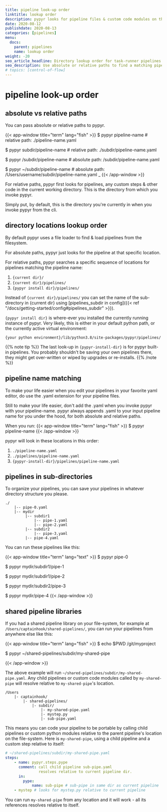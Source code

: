 ```yaml
---
title: pipeline look-up order
linktitle: lookup order
description: pypyr looks for pipeline files & custom code modules on the filesystem in these directories.
date: 2020-08-12
publishdate: 2020-08-13
categories: [pipelines]
menu:
  docs:
    parent: pipelines
    name: lookup order
weight: -20
seo_article_headline: Directory lookup order for task-runner pipelines on the filesystem.
seo_description: Use absolute or relative paths to find a matching pipeline in the file location lookup sequence.
# topics: [control-of-flow]
---
```

# pipeline look-up order
## absolute vs relative paths
You can pass absolute or relative paths to pypyr.

{{< app-window title="term" lang="fish" >}}
$ pypyr pipeline-name # relative path: ./pipeline-name.yaml

$ pypyr subdir/pipeline-name # relative path: ./subdir/pipeline-name.yaml

$ pypyr /subdir/pipeline-name # absolute path: /subdir/pipeline-name.yaml

$ pypyr ~/subdir/pipeline-name # absolute path: /Users/username/subdir/pipeline-name.yaml
_
{{< /app-window >}}

For relative paths, pypyr first looks for pipelines, any custom steps & other
code in the current working directory. This is the directory from which you
invoke pypyr.

Simply put, by default, this is the directory you're currently in when you 
invoke pypyr from the cli.

## directory locations lookup order
By default pypyr uses a file loader to find & load pipelines from the
filesystem. 

For absolute paths, pypyr just looks for the pipeline at that specific location.

For relative paths, pypyr searches a specific sequence of locations
for pipelines matching the pipeline name:

1. `{current dir}/`
2. `{current dir}/pipelines/`
3. `{pypyr install dir}/pipelines/`

Instead of `{current dir}/pipelines/` you can set the name of the sub-directory
in {current dir} using [pipelines_subdir in config]({{< ref
"/docs/getting-started/config#pipelines_subdir" >}}).

`{pypyr install dir}` is where-ever you installed the currently running 
instance of pypyr. Very likely, this is either in your default python path, or 
the currently active virtual environment:

```text
{your python environment}/lib/python3.8/site-packages/pypyr/pipelines/
```

{{% note tip %}}
The last look-up  in `{pypyr-install-dir}` is for pypyr built-in pipelines. You 
probably shouldn't be saving your own pipelines there, they might get 
over-written or wiped by upgrades or re-installs.
{{% /note %}}

## pipeline name matching
To make your life easier when you edit your pipelines in your favorite yaml 
editor, do use the .yaml extension for your pipeline files.

Still to make your life easier, don't add the .yaml when you invoke pypyr with
your pipeline-name. pypyr always appends .yaml to your input pipeline name for 
you under the hood, for both absolute and relative paths.

When you run:
{{< app-window title="term" lang="fish" >}}
$ pypyr pipeline-name
{{< /app-window >}}

pypyr will look in these locations in this order:

1. `./pipeline-name.yaml`
2. `./pipelines/pipeline-name.yaml`
3. `{pypyr-install-dir}/pipelines/pipeline-name.yaml`

## pipelines in sub-directories
To organize your pipelines, you can save your pipelines in whatever directory 
structure you please.

```text
./
    |-- pipe-0.yaml
    |-- mydir
         |-- subdir1
             |-- pipe-1.yaml
             |-- pipe-2.yaml
         |-- subdir2
             |-- pipe-3.yaml
         |-- pipe-4.yaml
```

You can run these pipelines like this:

{{< app-window title="term" lang="text" >}}
$ pypyr pipe-0

$ pypyr mydir/subdir1/pipe-1

$ pypyr mydir/subdir1/pipe-2

$ pypyr mydir/subdir2/pipe-3

$ pypyr mydir/pipe-4
{{< /app-window >}}

## shared pipeline libraries
If you had a shared pipeline library on your file-system, for example at
`/Users/captainhook/shared-pipelines/`, you can run your pipelines from
anywhere else like this:

{{< app-window title="term" lang="fish" >}}
$ echo $PWD
/git/myproject

$ pypyr ~/shared-pipelines/subdir/my-shared-pipe

{{< /app-window >}}

The above example will run `~/shared-pipelines/subdir/my-shared-pipe.yaml`. Any
child pipelines or custom code modules called by `my-shared-pipe` will resolve
relative to `my-shared-pipe`'s location.

```text
/Users
    |- captainhook/
        |- shared-pipelines/
            |- subdir/
                |- my-shared-pipe.yaml
                |- mystep.py
                |- sub-pipe.yaml
```

This means you can code your pipeline to be portable by calling child pipelines
or custom python modules relative to the parent pipeline's location on the
file-system. Here is `my-shared-pipe`, using a child pipeline and a custom step
relative to itself:

```yaml
# ~/shared-pipelines/subdir/my-shared-pipe.yaml
steps:
    - name: pypyr.steps.pype
      comment: call child pipeline sub-pipe.yaml
               resolves relative to current pipeline dir.
      in:
        pype:
            name: sub-pipe # sub-pipe in same dir as current pipeline
    - mystep # looks for mystep.py relative to current pipeline
```

You can run `my-shared-pipe` from any location and it will work - all its
references resolves relative to itself.